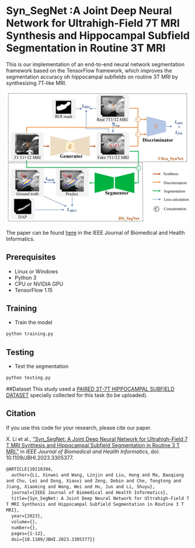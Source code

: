 # Syn_SegNet :A Joint Deep Neural Network for Ultrahigh-Field 7T MRI Synthesis and Hippocampal Subfield Segmentation in Routine 3T MRI


This is our implementation of an end-to-end neural network segmentation framework based on the TensorFlow framework, which improves the segmentation accuracy oh hippocampal subfields on routine 3T MRI by synthesizing 7T-like MRI.

<img src='imgs/Figure1.jpg' width=550>

The paper can be found [here](https://ieeexplore.ieee.org/abstract/document/10218394/algorithms#algorithms) in the IEEE Journal of Biomedical and Health Informatics.



## Prerequisites
- Linux or Windows
- Python 3
- CPU or NVIDIA GPU
- TensorFlow 1.15


## Training
- Train the model
```bash
python training.py 
```

## Testing
- Test the segmentation
```bash
python testing.py
```

##Dataset
This study used a [PAIRED 3T-7T HIPPOCAMPAL SUBFIELD DATASET](https://ieee-dataport.org/documents/paired-3t-7t-hippocampal-subfield-dataset) specially collected for this task (to be uploaded).

## Citation
If you use this code for your research, please cite our paper.

X. Li et al., ["Syn_SegNet: A Joint Deep Neural Network for Ultrahigh-Field 7 T MRI Synthesis and Hippocampal Subfield Segmentation in Routine 3 T MRI."](https://ieeexplore.ieee.org/abstract/document/10218394/algorithms#algorithms) in *IEEE Journal of Biomedical and Health Informatics*, doi: 10.1109/JBHI.2023.3305377.


```
@ARTICLE{10218394,
  author={Li, Xinwei and Wang, Linjin and Liu, Hong and Ma, Baoqiang and Chu, Lei and Dong, Xiaoxi and Zeng, Debin and Che, Tongtong and Jiang, Xiaoming and Wang, Wei and Hu, Jun and Li, Shuyu},
  journal={IEEE Journal of Biomedical and Health Informatics}, 
  title={Syn_SegNet: A Joint Deep Neural Network for Ultrahigh-Field 7 T MRI Synthesis and Hippocampal Subfield Segmentation in Routine 3 T MRI}, 
  year={2023},
  volume={},
  number={},
  pages={1-12},
  doi={10.1109/JBHI.2023.3305377}}
```



